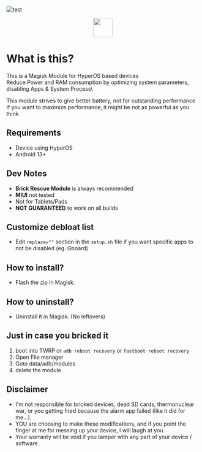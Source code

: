 ![test](https://github.com/user-attachments/assets/5cf75f24-5993-4e64-b3b2-328f30d4ff31)
<div align="center">
<a href="https://t.me/TatshSecretCave" ><img height="50" src="https://www.vectorlogo.zone/logos/telegram/telegram-tile.svg"/></a>
</div>

# What is this?
This is a Magisk Module for HyperOS based devices\
Reduce Power and RAM consumption by optimizing system parameters, disabling Apps & System Process\

This module strives to give better battery, not for outstanding performance\
If you want to maximize performance, it might be not as powerful as you think

## Requirements
- Device using HyperOS
- Android 13+

## Dev Notes
- **Brick Rescue Module** is always recommended
- **MIUI** not tested
- Not for Tablets/Pads
- **NOT GUARANTEED** to work on all builds

## Customize debloat list
- Edit `replace=""` section in the `setup.sh` file if you want specific apps to not be disabled (eg. Gboard)

## How to install?
- Flash the zip in Magisk.

## How to uninstall?
- Uninstall it in Magisk. (No leftovers)

## Just in case you bricked it
1. boot into TWRP or `adb reboot recovery` or `fastboot reboot recovery`
2. Open File manager
3. Goto data/adb/modules
4. delete the module

## Disclaimer
* I'm not responsible for bricked devices, dead SD cards, thermonuclear war, or you getting fired because the alarm app failed (like it did for me...).
* YOU are choosing to make these modifications, and if you point the finger at me for messing up your device, I will laugh at you.
* Your warranty will be void if you tamper with any part of your device / software.
